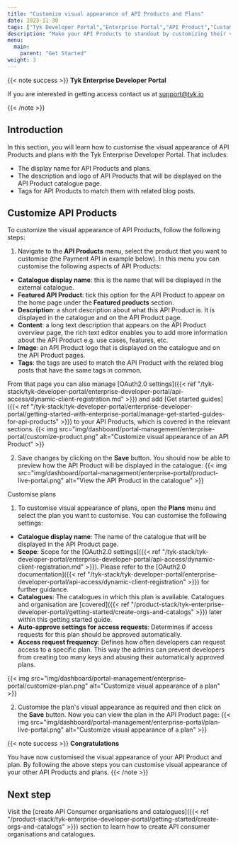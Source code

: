 ```yaml
---
title: "Customize visual appearance of API Products and Plans"
date: 2023-11-30
tags: ["Tyk Developer Portal","Enterprise Portal","API Product","Customization"]
description: "Make your API Products to standout by customizing their visual appearance"
menu:
  main:
    parent: "Get Started"
weight: 3
---
```


{{< note success >}}
**Tyk Enterprise Developer Portal**

If you are interested in getting access contact us at [support@tyk.io](<mailto:support@tyk.io?subject=Tyk Enterprise Portal Beta>)

{{< /note >}}

## Introduction

In this section, you will learn how to customise the visual appearance of API Products and plans with the Tyk Enterprise Developer Portal. That includes:
- The display name for API Products and plans.
- The description and logo of API Products that will be displayed on the API Product catalogue page.
- Tags for API Products to match them with related blog posts.

## Customize API Products
To customize the visual appearance of API Products, follow the following steps:
1. Navigate to the **API Products** menu, select the product that you want to customise (the Payment API in example below). In this menu you can customise the following aspects of API Products:
- **Catalogue display name**: this is the name that will be displayed in the external catalogue.
- **Featured API Product**: tick this option for the API Product to appear on the home page under the **Featured products** section.
- **Description**: a short description about what this API Product is. It is displayed in the catalogue and on the API Product page.
- **Content**: a long text description that appears on the API Product overview page, the rich text editor enables you to add more information about the API Product e.g. use cases, features, etc.
- **Image**: an API Product logo that is displayed on the catalogue and on the API Product pages.
- **Tags**: the tags are used to match the API Product with the related blog posts that have the same tags in common.
 
From that page you can also manage [OAuth2.0 settings]({{< ref "/tyk-stack/tyk-developer-portal/enterprise-developer-portal/api-access/dynamic-client-registration.md" >}}) and add [Get started guides]({{< ref "/tyk-stack/tyk-developer-portal/enterprise-developer-portal/getting-started-with-enterprise-portal/manage-get-started-guides-for-api-products" >}}) to your API Products, which is covered in the relevant sections.
{{< img src="img/dashboard/portal-management/enterprise-portal/customize-product.png" alt="Customize visual appearance of an API Product" >}}

2. Save changes by clicking on the **Save** button. You should now be able to preview how the API Product will be displayed in the catalogue:
{{< img src="img/dashboard/portal-management/enterprise-portal/product-live-portal.png" alt="View the API Product in the catalogue" >}}

Customise plans
1. To customise visual appearance of plans, open the **Plans** menu and select the plan you want to customise. You can customise the following settings:
- **Catalogue display name**: The name of the catalogue that will be displayed in the API Product page.
- **Scope**: Scope for the [OAuth2.0 settings]({{< ref "/tyk-stack/tyk-developer-portal/enterprise-developer-portal/api-access/dynamic-client-registration.md" >}}). Please refer to the [OAuth2.0 documentation]({{< ref "/tyk-stack/tyk-developer-portal/enterprise-developer-portal/api-access/dynamic-client-registration" >}}) for further guidance.
- **Catalogues**: The catalogues in which this plan is available. Catalogues and organisation are [covered]({{< ref "/product-stack/tyk-enterprise-developer-portal/getting-started/create-orgs-and-catalogs" >}}) later within this getting started guide.
- **Auto-approve settings for access requests**: Determines if access requests for this plan should be approved automatically.
- **Access request frequency**: Defines how often developers can request access to a specific plan. This way the admins can prevent developers from creating too many keys and abusing their automatically approved plans.

{{< img src="img/dashboard/portal-management/enterprise-portal/customize-plan.png" alt="Customize visual appearance of a plan" >}}

2. Customise the plan's visual appearance as required and then click on the **Save** button. Now you can view the plan in the API Product page: 
{{< img src="img/dashboard/portal-management/enterprise-portal/plan-live-portal.png" alt="Customize visual appearance of a plan" >}}

{{< note success >}}
**Congratulations**

You have now customised the visual appearance of your API Product and plan. By following the above steps you can customise visual appearance of your other API Products and plans. 
{{< /note >}}

## Next step

Visit the [create API Consumer organisations and catalogues]({{< ref "/product-stack/tyk-enterprise-developer-portal/getting-started/create-orgs-and-catalogs" >}}) section to learn how to create API consumer organisations and catalogues.